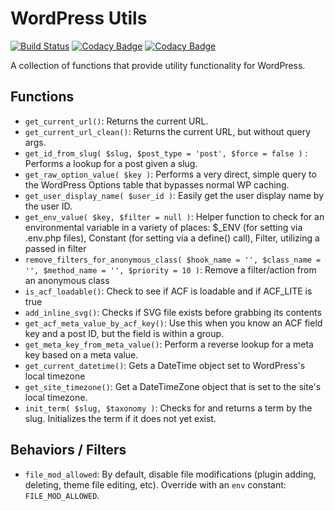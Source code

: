 # WordPress Utils
[![Build Status](https://travis-ci.com/ZeekInteractive/wp-utils.svg?token=G7VpgBxZppY89CGiy3Pn&branch=develop)](https://travis-ci.com/ZeekInteractive/wp-utils)
[![Codacy Badge](https://api.codacy.com/project/badge/Grade/0cea33cc3eb4454ab05b31bf87a721d8)](https://www.codacy.com?utm_source=github.com&amp;utm_medium=referral&amp;utm_content=ZeekInteractive/wp-utils&amp;utm_campaign=Badge_Grade)
[![Codacy Badge](https://api.codacy.com/project/badge/Coverage/0cea33cc3eb4454ab05b31bf87a721d8)](https://www.codacy.com?utm_source=github.com&utm_medium=referral&utm_content=ZeekInteractive/wp-utils&utm_campaign=Badge_Coverage)


A collection of functions that provide utility functionality for WordPress.

## Functions

* `get_current_url()`: Returns the current URL.
* `get_current_url_clean()`: Returns the current URL, but without query args.
* `get_id_from_slug( $slug, $post_type = 'post', $force = false )` : Performs a lookup for a post given a slug.
* `get_raw_option_value( $key )`: Performs a very direct, simple query to the WordPress Options table that bypasses normal WP caching.
* `get_user_display_name( $user_id )`: Easily get the user display name by the user ID.
* `get_env_value( $key, $filter = null )`: Helper function to check for an environmental variable in a variety of places: $_ENV (for setting via .env.php files), Constant (for setting via a define() call), Filter, utilizing a passed in filter
* `remove_filters_for_anonymous_class( $hook_name = '', $class_name = '', $method_name = '', $priority = 10 )`: Remove a filter/action from an anonymous class
* `is_acf_loadable()`: Check to see if ACF is loadable and if ACF_LITE is true
* `add_inline_svg()`: Checks if SVG file exists before grabbing its contents
* `get_acf_meta_value_by_acf_key()`: Use this when you know an ACF field key and a post ID, but the field is within a group.
* `get_meta_key_from_meta_value()`: Perform a reverse lookup for a meta key based on a meta value.
* `get_current_datetime()`: Gets a DateTime object set to WordPress's local timezone
* `get_site_timezone()`: Get a DateTimeZone object that is set to the site's local timezone.
* `init_term( $slug, $taxonomy )`: Checks for and returns a term by the slug. Initializes the term if it does not yet exist.

## Behaviors / Filters
* `file_mod_allowed`: By default, disable file modifications (plugin adding, deleting, theme file editing, etc). Override with an `env` constant: `FILE_MOD_ALLOWED`.
